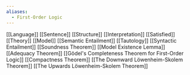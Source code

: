 ```yaml
---
aliases:
  - First-Order Logic
---
```


[[Language]]
[[Sentence]]
[[Structure]]
[[Interpretation]]
[[Satisfied]]
[[Theory]]
[[Model]]
[[Semantic Entailment]]
[[Tautology]]
[[Syntactic Entailment]]
[[Soundness Theorem]]
[[Model Existence Lemma]]
[[Adequacy Theorem]]
[[Gödel's Completeness Theorem for First-Order Logic]]
[[Compactness Theorem]]
[[The Downward Löwenheim-Skolem Theorem]]
[[The Upwards Löwenheim-Skolem Theorem]]
